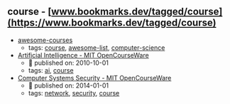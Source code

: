 course - [www.bookmarks.dev/tagged/course](https://www.bookmarks.dev/tagged/course)
---
* [awesome-courses](https://github.com/prakhar1989/awesome-courses#readme)
    * tags: [course](../tagged/course.md), [awesome-list](../tagged/awesome-list.md), [computer-science](../tagged/computer-science.md)
* [Artificial Intelligence - MIT OpenCourseWare](https://ocw.mit.edu/courses/electrical-engineering-and-computer-science/6-034-artificial-intelligence-fall-2010/)
    * :calendar: published on: 2010-10-01
    * tags: [ai](../tagged/ai.md), [course](../tagged/course.md)
* [Computer Systems Security - MIT OpenCourseWare](https://ocw.mit.edu/courses/electrical-engineering-and-computer-science/6-858-computer-systems-security-fall-2014/)
    * :calendar: published on: 2014-01-01
    * tags: [network](../tagged/network.md), [security](../tagged/security.md), [course](../tagged/course.md)
